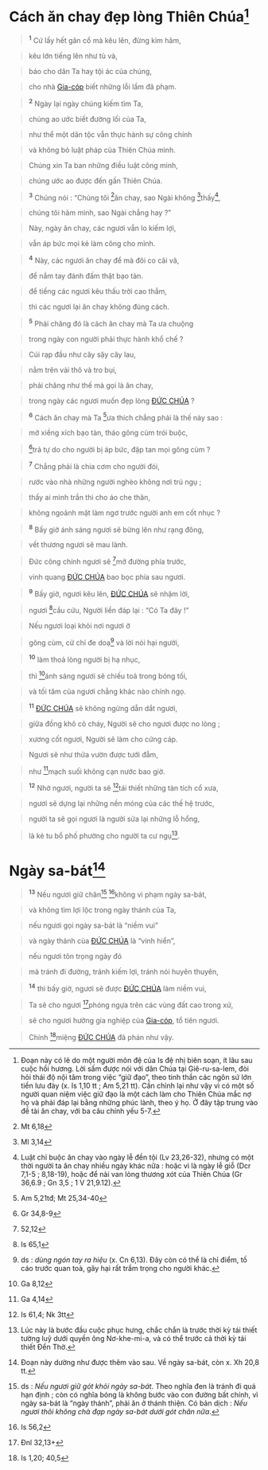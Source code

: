 # Cách ăn chay đẹp lòng Thiên Chúa[^1-736e564b-b699-4175-b90a-0c9e94b93de3]

> <sup><b>1</b></sup> Cứ lấy hết gân cổ mà kêu lên, đừng kìm hãm,
>


> kêu lớn tiếng lên như tù và,
>


> báo cho dân Ta hay tội ác của chúng,
>


> cho nhà [Gia-cóp]() biết những lỗi lầm đã phạm.
>


> <sup><b>2</b></sup> Ngày lại ngày chúng kiếm tìm Ta,
>


> chúng ao ước biết đường lối của Ta,
>


> như thể một dân tộc vẫn thực hành sự công chính
>


> và không bỏ luật pháp của Thiên Chúa mình.
>


> Chúng xin Ta ban những điều luật công minh,
>


> chúng ước ao được đến gần Thiên Chúa.
>


> <sup><b>3</b></sup> Chúng nói : “Chúng tôi [^1@-736e564b-b699-4175-b90a-0c9e94b93de3]ăn chay, sao Ngài không [^2@-736e564b-b699-4175-b90a-0c9e94b93de3]thấy[^2-736e564b-b699-4175-b90a-0c9e94b93de3],
>


> chúng tôi hãm mình, sao Ngài chẳng hay ?”
>


> Này, ngày ăn chay, các ngươi vẫn lo kiếm lợi,
>


> vẫn áp bức mọi kẻ làm công cho mình.
>


> <sup><b>4</b></sup> Này, các ngươi ăn chay để mà đôi co cãi vã,
>


> để nắm tay đánh đấm thật bạo tàn.
>


> để tiếng các ngươi kêu thấu trời cao thẳm,
>


> thì các ngươi lại ăn chay không đúng cách.
>


> <sup><b>5</b></sup> Phải chăng đó là cách ăn chay mà Ta ưa chuộng
>


> trong ngày con người phải thực hành khổ chế ?
>


> Cúi rạp đầu như cây sậy cây lau,
>


> nằm trên vải thô và tro bụi,
>


> phải chăng như thế mà gọi là ăn chay,
>


> trong ngày các ngươi muốn đẹp lòng [ĐỨC CHÚA]() ?
>


> <sup><b>6</b></sup> Cách ăn chay mà Ta [^3@-736e564b-b699-4175-b90a-0c9e94b93de3]ưa thích chẳng phải là thế này sao :
>


> mở xiềng xích bạo tàn, tháo gông cùm trói buộc,
>


> [^4@-736e564b-b699-4175-b90a-0c9e94b93de3]trả tự do cho người bị áp bức, đập tan mọi gông cùm ?
>


> <sup><b>7</b></sup> Chẳng phải là chia cơm cho người đói,
>


> rước vào nhà những người nghèo không nơi trú ngụ ;
>


> thấy ai mình trần thì cho áo che thân,
>


> không ngoảnh mặt làm ngơ trước người anh em cốt nhục ?
>


> <sup><b>8</b></sup> Bấy giờ ánh sáng ngươi sẽ bừng lên như rạng đông,
>


> vết thương ngươi sẽ mau lành.
>


> Đức công chính ngươi sẽ [^5@-736e564b-b699-4175-b90a-0c9e94b93de3]mở đường phía trước,
>


> vinh quang [ĐỨC CHÚA]() bao bọc phía sau ngươi.
>


> <sup><b>9</b></sup> Bấy giờ, ngươi kêu lên, [ĐỨC CHÚA]() sẽ nhậm lời,
>


> ngươi [^6@-736e564b-b699-4175-b90a-0c9e94b93de3]cầu cứu, Người liền đáp lại : “Có Ta đây !”
>


> Nếu ngươi loại khỏi nơi ngươi ở
>


> gông cùm, cử chỉ đe doạ[^4-736e564b-b699-4175-b90a-0c9e94b93de3] và lời nói hại người,
>


> <sup><b>10</b></sup> làm thoả lòng người bị hạ nhục,
>


> thì [^7@-736e564b-b699-4175-b90a-0c9e94b93de3]ánh sáng ngươi sẽ chiếu toả trong bóng tối,
>


> và tối tăm của ngươi chẳng khác nào chính ngọ.
>


> <sup><b>11</b></sup> [ĐỨC CHÚA]() sẽ không ngừng dẫn dắt ngươi,
>


> giữa đồng khô cỏ cháy, Người sẽ cho ngươi được no lòng ;
>


> xương cốt ngươi, Người sẽ làm cho cứng cáp.
>


> Ngươi sẽ như thửa vườn được tưới đẫm,
>


> như [^8@-736e564b-b699-4175-b90a-0c9e94b93de3]mạch suối không cạn nước bao giờ.
>


> <sup><b>12</b></sup> Nhờ ngươi, người ta sẽ [^9@-736e564b-b699-4175-b90a-0c9e94b93de3]tái thiết những tàn tích cổ xưa,
>


> ngươi sẽ dựng lại những nền móng của các thế hệ trước,
>


> người ta sẽ gọi ngươi là người sửa lại những lỗ hổng,
>


> là kẻ tu bổ phố phường cho người ta cư ngụ[^6-736e564b-b699-4175-b90a-0c9e94b93de3].
>


# Ngày sa-bát[^7-736e564b-b699-4175-b90a-0c9e94b93de3]

> <sup><b>13</b></sup> Nếu ngươi giữ chân[^8-736e564b-b699-4175-b90a-0c9e94b93de3] [^10@-736e564b-b699-4175-b90a-0c9e94b93de3]không vi phạm ngày sa-bát,
>


> và không tìm lợi lộc trong ngày thánh của Ta,
>


> nếu ngươi gọi ngày sa-bát là “niềm vui”
>


> và ngày thánh của [ĐỨC CHÚA]() là “vinh hiển”,
>


> nếu ngươi tôn trọng ngày đó
>


> mà tránh đi đường, tránh kiếm lợi, tránh nói huyên thuyên,
>


> <sup><b>14</b></sup> thì bấy giờ, ngươi sẽ được [ĐỨC CHÚA]() làm niềm vui,
>


> Ta sẽ cho ngươi [^11@-736e564b-b699-4175-b90a-0c9e94b93de3]phóng ngựa trên các vùng đất cao trong xứ,
>


> sẽ cho ngươi hưởng gia nghiệp của [Gia-cóp](), tổ tiên ngươi.
>


> Chính [^12@-736e564b-b699-4175-b90a-0c9e94b93de3]miệng [ĐỨC CHÚA]() đã phán như vậy.
>

[^1-736e564b-b699-4175-b90a-0c9e94b93de3]: Đoạn này có lẽ do một người môn đệ của Is đệ nhị biên soạn, ít lâu sau cuộc hồi hương. Lời sấm được nói với dân Chúa tại Giê-ru-sa-lem, đòi hỏi thái độ nội tâm trong việc “giữ đạo”, theo tinh thần các ngôn sứ lớn tiền lưu đày (x. Is 1,10 tt ; Am 5,21 tt). Cần chỉnh lại như vậy vì có một số người quan niệm việc giữ đạo là một cách làm cho Thiên Chúa mắc nợ họ và phải đáp lại bằng những phúc lành, theo ý họ. Ở đây tập trung vào đề tài ăn chay, với ba câu chính yếu 5-7.
[^2-736e564b-b699-4175-b90a-0c9e94b93de3]: Luật chỉ buộc ăn chay vào ngày lễ đền tội (Lv 23,26-32), nhưng có một thời người ta ăn chay nhiều ngày khác nữa : hoặc vì là ngày lễ giỗ (Dcr 7,1-5 ; 8,18-19), hoặc để nài van lòng thương xót của Thiên Chúa (Gr 36,6.9 ; Gn 3,5 ; 1 V 21,9.12).
[^4-736e564b-b699-4175-b90a-0c9e94b93de3]: ds : *dùng ngón tay ra hiệu* (x. Cn 6,13). Đây còn có thể là chỉ điểm, tố cáo trước quan toà, gây hại rất trầm trọng cho người khác.
[^6-736e564b-b699-4175-b90a-0c9e94b93de3]: Lúc này là bước đầu cuộc phục hưng, chắc chắn là trước thời kỳ tái thiết tường luỹ dưới quyền ông Nơ-khe-mi-a, và có thể trước cả thời kỳ tái thiết Đền Thờ.
[^7-736e564b-b699-4175-b90a-0c9e94b93de3]: Đoạn này dường như được thêm vào sau. Về ngày sa-bát, còn x. Xh 20,8 tt.
[^8-736e564b-b699-4175-b90a-0c9e94b93de3]: ds : *Nếu ngươi giữ gót khỏi ngày sa-bát*. Theo nghĩa đen là tránh đi quá hạn định ; còn có nghĩa bóng là không bước vào con đường bất chính, vì ngày sa-bát là “ngày thánh”, phải ăn ở thánh thiện. Có bản dịch : *Nếu ngươi thôi không chà đạp ngày sa-bát dưới gót chân nữa*.
[^1@-736e564b-b699-4175-b90a-0c9e94b93de3]: Mt 6,18
[^2@-736e564b-b699-4175-b90a-0c9e94b93de3]: Ml 3,14
[^3@-736e564b-b699-4175-b90a-0c9e94b93de3]: Am 5,21tđ; Mt 25,34-40
[^4@-736e564b-b699-4175-b90a-0c9e94b93de3]: Gr 34,8-9
[^5@-736e564b-b699-4175-b90a-0c9e94b93de3]: 52,12
[^6@-736e564b-b699-4175-b90a-0c9e94b93de3]: Is 65,1
[^7@-736e564b-b699-4175-b90a-0c9e94b93de3]: Ga 8,12
[^8@-736e564b-b699-4175-b90a-0c9e94b93de3]: Ga 4,14
[^9@-736e564b-b699-4175-b90a-0c9e94b93de3]: Is 61,4; Nk 3tt
[^10@-736e564b-b699-4175-b90a-0c9e94b93de3]: Is 56,2
[^11@-736e564b-b699-4175-b90a-0c9e94b93de3]: Đnl 32,13+
[^12@-736e564b-b699-4175-b90a-0c9e94b93de3]: Is 1,20; 40,5